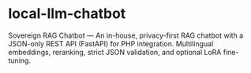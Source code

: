 # local-llm-chatbot
Sovereign RAG Chatbot — An in-house, privacy-first RAG chatbot with a JSON-only REST API (FastAPI) for PHP integration. Multilingual embeddings, reranking, strict JSON validation, and optional LoRA fine-tuning.
